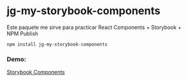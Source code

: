 # jg-my-storybook-components

Este paquete me sirve para practicar React Components + Storybook + NPM Publish

```
npm install jg-my-storybook-components
```

### Demo:
[Storybook Components](https://friendly-darwin-6adb67.netlify.app/?path=/story/example-introduction--page)